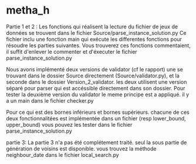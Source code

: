 # metha_h
Partie 1 et 2 :
Les fonctions qui réalisent la lecture du fichier de jeux de données se trouvent dans le fichier Source/parse_instance_solution.py
Ce fichier inclu une fonction main qui exécute les differentes fonctions pour résoudre les parties suivantes.
Vous trouverez ces fonctions commentaient, il suffit d'enlever le commenter et d'éxecuter le fichier parse_instance_solution.py

Nous avons implémenté deux versions de validator (cf le rapport) une se trouvant dans le dossier Source directement (Source/validator.py), et la seconde dans le dossier Version_2_validator. les deux utilisent une version séparé pour parser qui est accéssible directement dans son dossier. 
Pour tester la deuxième version du validator le meme principe est a appliqué. il y a un main dans le fichier checker.py

Pour ce qui est des bornes inférieurs et bornes supérieurs. chacune de ces deux fonctionnalitées est implémentée dans un fichier 
(resp lower_bound, upper_bound) vous pouvez les tester dans le fichier parse_instance_solution.py

partie 3: 
La partie 3 n'a pas été complétement traité. seul la sous partie de génération de voisins est disponible.
vous trouvez la méthode neighbour_date dans le fichier local_search.py 
